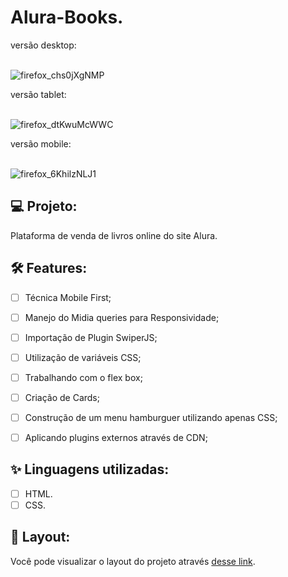 # Alura-Books.

versão desktop: 
<br><br>

![firefox_chs0jXgNMP](https://user-images.githubusercontent.com/104083691/179801608-82b4e772-3f47-41e0-a119-2330aeb416db.gif)

versão tablet:
<br><br>

![firefox_dtKwuMcWWC](https://user-images.githubusercontent.com/104083691/179618496-9a8f8d22-fc55-4093-a416-f1e4009cce91.gif)

versão mobile:
<br> <br>

![firefox_6KhilzNLJ1](https://user-images.githubusercontent.com/104083691/179618490-825266fc-8f58-4562-b196-bfd18bf231d3.gif)


##


## 💻 Projeto:

Plataforma de venda de livros online do site Alura.

## :hammer_and_wrench: Features:

-   [ ] Técnica Mobile First;
-   [ ] Manejo do Midia queries para Responsividade;
-   [ ] Importação de Plugin SwiperJS;
-   [ ] Utilização de variáveis CSS;
-   [ ] Trabalhando com o flex box;
-   [ ] Criação de Cards;
-   [ ] Construção de um menu hamburguer utilizando apenas CSS;
-   [ ] Aplicando plugins externos através de CDN;


## ✨ Linguagens utilizadas:

-   [ ] HTML.
-   [ ] CSS.

## 🔖 Layout:

Você pode visualizar o layout do projeto através [desse link](https://thaizacapelao.github.io/Alura-Books/).
